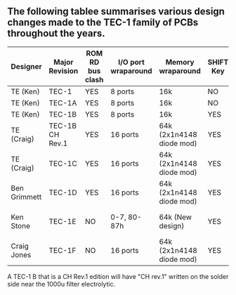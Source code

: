 ## The following tablee summarises various design changes made to the TEC-1 family of PCBs throughout the years.


| Designer     | Major Revision  | ROM RD bus clash | I/O port wraparound | Memory wraparound        | SHIFT Key | JMON Keyboard MOD  | Output Latches  |
|--------------|-----------------|------------------|---------------------|--------------------------|-----------|--------------------|-----------------|
| TE  (Ken)    | TEC-1           | YES              | 8 ports             | 16k                      | NO        | NO                 | 8212            |
| TE  (Ken)    | TEC-1A          | YES              | 8 ports             | 16k                      | NO        | NO                 | 74LS273/374/377 |
| TE  (Ken)    | TEC-1B          | YES              | 8 ports             | 16k                      | YES       | NO                 | 74LS273/374/377 |
| TE  (Craig)  | TEC-1B CH Rev.1 | YES              | 16 ports            | 64k (2x1n4148 diode mod) | YES       | YES (Resistor mod) | 74LS273/374/377 |
| TE  (Craig)  | TEC-1C          | YES              | 16 ports            | 64k (2x1n4148 diode mod) | YES       | YES (Resistor mod) | 74LS273/374/377 |
| Ben Grimmett | TEC-1D          | YES              | 16 ports            | 64k (2x1n4148 diode mod) | YES       | YES (Resistor mod) | 74LS273 only    |
| Ken Stone    | TEC-1E          | NO               | 0-7, 80-87h         | 64k (New design)         | YES       | Yes (Buffer chip)  | 74HC273         |
| Craig Jones  | TEC-1F          | NO               | 16 ports            | 64k (2x1n4148 diode mod) | YES       | YES (Buffer chip)  | 74HC374/377     |


A TEC-1 B that is a CH Rev.1 edition will have "CH rev.1" written on the solder side near the 1000u filter electrolytic.

